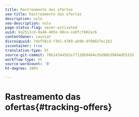 ```yaml
---
title: Rastreamento das ofertas
seo-title: Rastreamento das ofertas
description: nulo
seo-description: nulo
page-status-flag: never-activated
uuid: 8a2511cd-8a46-405e-98ce-ce8fcf802ac6
contentOwner: sauviat
discoiquuid: 7def58cd-f3b1-4789-ab9b-df08027ec1b2
iscontainer: true
translation-type: ht
source-git-commit: 70b143445b2e77128b9404e35d96b39694d55335
workflow-type: ht
source-wordcount: '8'
ht-degree: 100%

---
```



# Rastreamento das ofertas{#tracking-offers}


